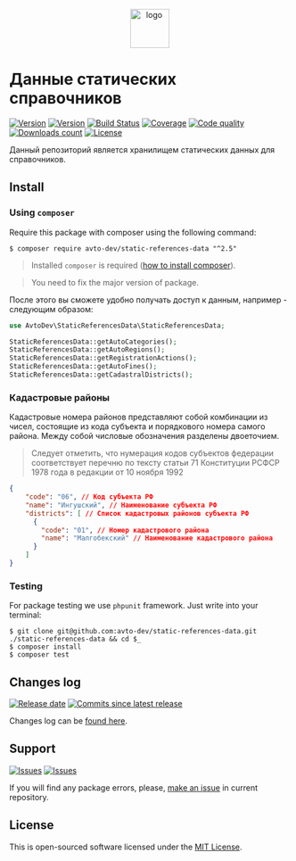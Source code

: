 <p align="center">
  <img alt="logo" src="https://habrastorage.org/webt/59/e8/90/59e89034d07c7166044069.png" width="70" height="70" />
</p>

# Данные статических справочников

[![Version][badge_packagist_version]][link_packagist]
[![Version][badge_php_version]][link_packagist]
[![Build Status][badge_build_status]][link_build_status]
[![Coverage][badge_coverage]][link_coverage]
[![Code quality][badge_code_quality]][link_code_quality]
[![Downloads count][badge_downloads_count]][link_packagist]
[![License][badge_license]][link_license]

Данный репозиторий является хранилищем статических данных для справочников.

## Install

### Using `composer`

Require this package with composer using the following command:

```shell
$ composer require avto-dev/static-references-data "^2.5"
```

> Installed `composer` is required ([how to install composer][getcomposer]).

> You need to fix the major version of package.

После этого вы сможете удобно получать доступ к данным, например - следующим образом:

```php
use AvtoDev\StaticReferencesData\StaticReferencesData;

StaticReferencesData::getAutoCategories();
StaticReferencesData::getAutoRegions();
StaticReferencesData::getRegistrationActions();
StaticReferencesData::getAutoFines();
StaticReferencesData::getCadastralDistricts();
```

### Кадастровые районы

Кадастровые номера районов представляют собой комбинации из чисел, состоящие из кода субъекта и порядкового номера самого района. Между собой числовые обозначения разделены двоеточием.

> Следует отметить, что нумерация кодов субъектов федерации соответствует перечню по тексту статьи 71 Конституции РСФСР 1978 года в редакции от 10 ноября 1992

```json
{
    "code": "06", // Код субъекта РФ
    "name": "Ингушский", // Наименование субъекта РФ
    "districts": [ // Список кадастровых районов субъекта РФ
      {
        "code": "01", // Номер кадастрового района
        "name": "Малгобекский" // Наименование кадастрового района
      }
    ]
}
```

### Testing

For package testing we use `phpunit` framework. Just write into your terminal:

```shell
$ git clone git@github.com:avto-dev/static-references-data.git ./static-references-data && cd $_
$ composer install
$ composer test
```

## Changes log

[![Release date][badge_release_date]][link_releases]
[![Commits since latest release][badge_commits_since_release]][link_commits]

Changes log can be [found here][link_changes_log].

## Support

[![Issues][badge_issues]][link_issues]
[![Issues][badge_pulls]][link_pulls]

If you will find any package errors, please, [make an issue][link_create_issue] in current repository.

## License

This is open-sourced software licensed under the [MIT License][link_license].

[badge_packagist_version]:https://img.shields.io/packagist/v/avto-dev/static-references-data.svg?maxAge=180
[badge_php_version]:https://img.shields.io/packagist/php-v/avto-dev/static-references-data.svg?longCache=true
[badge_build_status]:https://travis-ci.org/avto-dev/static-references-data.svg?branch=master
[badge_code_quality]:https://img.shields.io/scrutinizer/g/avto-dev/static-references-data.svg?maxAge=180
[badge_coverage]:https://img.shields.io/codecov/c/github/avto-dev/static-references-data/master.svg?maxAge=60
[badge_downloads_count]:https://img.shields.io/packagist/dt/avto-dev/static-references-data.svg?maxAge=180
[badge_license]:https://img.shields.io/packagist/l/avto-dev/static-references-data.svg?longCache=true
[badge_release_date]:https://img.shields.io/github/release-date/avto-dev/static-references-data.svg?style=flat-square&maxAge=180
[badge_commits_since_release]:https://img.shields.io/github/commits-since/avto-dev/static-references-data/latest.svg?style=flat-square&maxAge=180
[badge_issues]:https://img.shields.io/github/issues/avto-dev/static-references-data.svg?style=flat-square&maxAge=180
[badge_pulls]:https://img.shields.io/github/issues-pr/avto-dev/static-references-data.svg?style=flat-square&maxAge=180
[link_releases]:https://github.com/avto-dev/static-references-data/releases
[link_packagist]:https://packagist.org/packages/avto-dev/static-references-data
[link_build_status]:https://travis-ci.org/avto-dev/static-references-data
[link_coverage]:https://codecov.io/gh/avto-dev/static-references-data/
[link_changes_log]:https://github.com/avto-dev/static-references-data/blob/master/CHANGELOG.md
[link_code_quality]:https://scrutinizer-ci.com/g/avto-dev/static-references-data/
[link_issues]:https://github.com/avto-dev/static-references-data/issues
[link_create_issue]:https://github.com/avto-dev/static-references-data/issues/new/choose
[link_commits]:https://github.com/avto-dev/static-references-data/commits
[link_pulls]:https://github.com/avto-dev/static-references-data/pulls
[link_license]:https://github.com/avto-dev/static-references-data/blob/master/LICENSE
[getcomposer]:https://getcomposer.org/download/
